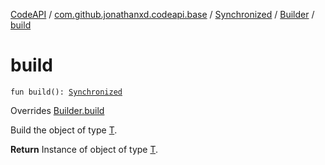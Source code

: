 [CodeAPI](../../../index.md) / [com.github.jonathanxd.codeapi.base](../../index.md) / [Synchronized](../index.md) / [Builder](index.md) / [build](.)

# build

`fun build(): `[`Synchronized`](../index.md)

Overrides [Builder.build](../../../com.github.jonathanxd.codeapi.builder/-builder/build.md)

Build the object of type [T](#).

**Return**
Instance of object of type [T](#).

